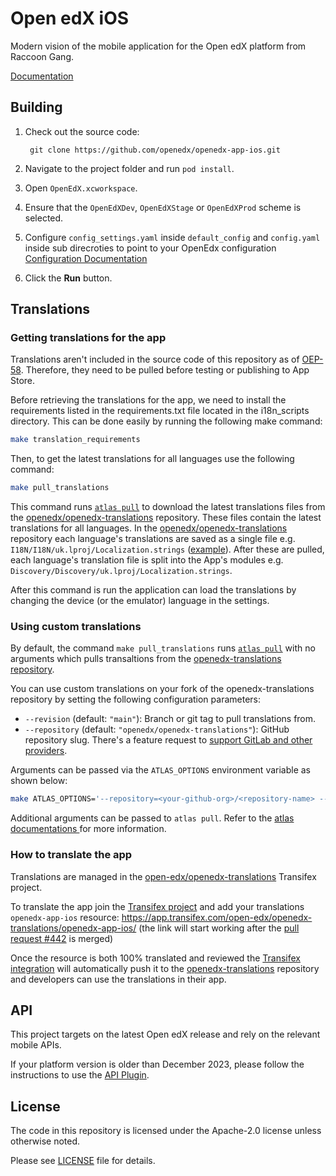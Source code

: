 # Open edX iOS

Modern vision of the mobile application for the Open edX platform from Raccoon Gang.

[Documentation](Documentation/Documentation.md)

## Building
1. Check out the source code:

        git clone https://github.com/openedx/openedx-app-ios.git

2. Navigate to the project folder and run ``pod install``.

3. Open ``OpenEdX.xcworkspace``.

4. Ensure that the ``OpenEdXDev``, ``OpenEdXStage`` or ``OpenEdXProd`` scheme is selected.

5. Configure `config_settings.yaml` inside `default_config` and `config.yaml` inside sub direcroties to point to your OpenEdx configuration [Configuration Documentation](./Documentation/CONFIGURATION_MANAGEMENT.md)

6. Click the **Run** button.

## Translations
### Getting translations for the app
Translations aren't included in the source code of this repository as of [OEP-58](https://docs.openedx.org/en/latest/developers/concepts/oep58.html). Therefore, they need to be pulled before testing or publishing to App Store.

Before retrieving the translations for the app, we need to install the requirements listed in the requirements.txt file located in the i18n_scripts directory. This can be done easily by running the following make command:
```bash
make translation_requirements
```

Then, to get the latest translations for all languages use the following command:
```bash
make pull_translations
```
This command runs [`atlas pull`](https://github.com/openedx/openedx-atlas) to download the latest translations files from the [openedx/openedx-translations](https://github.com/openedx/openedx-translations) repository. These files contain the latest translations for all languages. In the [openedx/openedx-translations](https://github.com/openedx/openedx-translations) repository each language's translations are saved as a single file e.g. `I18N/I18N/uk.lproj/Localization.strings` ([example](https://github.com/openedx/openedx-translations/blob/6448167e9695a921f003ff6bd8f40f006a2d6743/translations/openedx-app-ios/I18N/I18N/uk.lproj/Localizable.strings)). After these are pulled, each language's translation file is split into the App's modules e.g. `Discovery/Discovery/uk.lproj/Localization.strings`.
   
  After this command is run the application can load the translations by changing the device (or the emulator) language in the settings.

### Using custom translations

By default, the command `make pull_translations` runs [`atlas pull`](https://github.com/openedx/openedx-atlas) with no arguments which pulls transaltions from the [openedx-translations repository](https://github.com/openedx/openedx-translations).

You can use custom translations on your fork of the openedx-translations repository by setting the following configuration parameters:

- `--revision` (default: `"main"`): Branch or git tag to pull translations from.
- `--repository` (default: `"openedx/openedx-translations"`): GitHub repository slug. There's a feature request to [support GitLab and other providers](https://github.com/openedx/openedx-atlas/issues/20).

Arguments can be passed via the `ATLAS_OPTIONS` environment variable as shown below:
``` bash
make ATLAS_OPTIONS='--repository=<your-github-org>/<repository-name> --revision=<branch-name>' pull_translations
```
Additional arguments can be passed to `atlas pull`. Refer to the [atlas documentations ](https://github.com/openedx/openedx-atlas) for more information.

### How to translate the app
	
Translations are managed in the [open-edx/openedx-translations](https://app.transifex.com/open-edx/openedx-translations/dashboard/) Transifex project.

To translate the app join the [Transifex project](https://app.transifex.com/open-edx/openedx-translations/dashboard/) and add your translations `openedx-app-ios` resource: https://app.transifex.com/open-edx/openedx-translations/openedx-app-ios/ (the link will start working after the [pull request #442](https://github.com/openedx/openedx-app-ios/pull/422) is merged)

Once the resource is both 100% translated and reviewed the [Transifex integration](https://github.com/apps/transifex-integration) will automatically push it to the [openedx-translations](https://github.com/openedx/openedx-translations) repository and developers can use the translations in their app.


## API
This project targets on the latest Open edX release and rely on the relevant mobile APIs.

If your platform version is older than December 2023, please follow the instructions to use the [API Plugin](./Documentation/APIs_Compatibility.md).

## License
The code in this repository is licensed under the Apache-2.0 license unless otherwise noted.

Please see [LICENSE](https://github.com/openedx/openedx-app-ios/blob/main/LICENSE) file for details.
